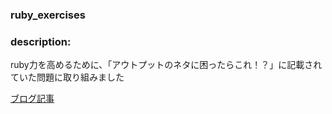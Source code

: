 ### ruby_exercises

### description:
ruby力を高めるために、「アウトプットのネタに困ったらこれ！？」に記載されていた問題に取り組みました

[ブログ記事](https://blog.jnito.com/entry/2019/05/03/121235)
